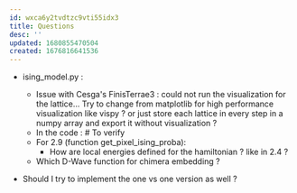 ```yaml
---
id: wxca6y2tvdtzc9vti55idx3
title: Questions
desc: ''
updated: 1680855470504
created: 1676816641536
---
```


- ising_model.py : 
    - Issue with Cesga's FinisTerrae3 : could not run the visualization for the lattice... Try to change from matplotlib for high performance visualization like vispy ? or just store each lattice in every step in a numpy array and export it without visualization ?
    - In the code : # To verify
    - For 2.9 (function get_pixel_ising_proba): 
        - How are local energies defined for the hamiltonian ? like in 2.4 ?
    - Which D-Wave function for chimera embedding ?

- Should I try to implement the one vs one version as well ?